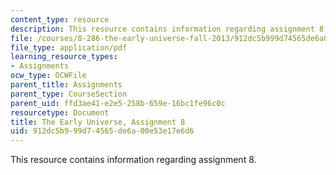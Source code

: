 ```yaml
---
content_type: resource
description: This resource contains information regarding assignment 8.
file: /courses/8-286-the-early-universe-fall-2013/912dc5b999d74565de6a00e53e17e6d6_MIT8_286F13_ps8.pdf
file_type: application/pdf
learning_resource_types:
- Assignments
ocw_type: OCWFile
parent_title: Assignments
parent_type: CourseSection
parent_uid: ffd3ae41-e2e5-258b-659e-16bc1fe96c0c
resourcetype: Document
title: The Early Universe, Assignment 8
uid: 912dc5b9-99d7-4565-de6a-00e53e17e6d6
---
```

This resource contains information regarding assignment 8.

